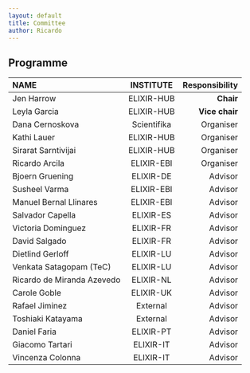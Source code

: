 ```yaml
---
layout: default
title: Committee
author: Ricardo
---
```

## Programme

**NAME**|**INSTITUTE**|**Responsibility**
:-----|:-----:|-----:
| Jen Harrow                 | ELIXIR-HUB  | **Chair**  | 
| Leyla Garcia               | ELIXIR-HUB  | **Vice chair** | 
| Dana Cernoskova            | Scientifika | Organiser  | 
| Kathi Lauer                | ELIXIR-HUB  | Organiser  | 
| Sirarat Sarntivijai        | ELIXIR-HUB  | Organiser  | 
| Ricardo Arcila             | ELIXIR-EBI  | Organiser  | 
| Bjoern Gruening            | ELIXIR-DE   | Advisor    | 
| Susheel Varma              | ELIXIR-EBI  | Advisor    | 
| Manuel Bernal Llinares     | ELIXIR-EBI  | Advisor    | 
| Salvador Capella           | ELIXIR-ES   | Advisor    | 
| Victoria Dominguez         | ELIXIR-FR   | Advisor    | 
| David Salgado              | ELIXIR-FR   | Advisor    | 
| Dietlind Gerloff           | ELIXIR-LU   | Advisor    | 
| Venkata Satagopam (TeC)    | ELIXIR-LU   | Advisor    | 
| Ricardo de Miranda Azevedo | ELIXIR-NL   | Advisor    | 
| Carole Goble               | ELIXIR-UK   | Advisor    | 
| Rafael Jiminez             | External    | Advisor    | 
| Toshiaki Katayama          | External    | Advisor    | 
| Daniel Faria               | ELIXIR-PT   | Advisor    | 
| Giacomo Tartari            | ELIXIR-IT   | Advisor    | 
| Vincenza Colonna           | ELIXIR-IT   | Advisor    | 


